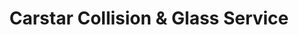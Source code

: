 ---
title: "Carstar Collision & Glass Service"
url: /london/carstar-collision-and-glass-service-46/
shop: car repair
---